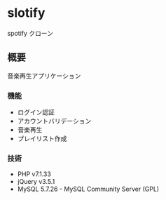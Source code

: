 # slotify
spotify クローン
## 概要
音楽再生アプリケーション
### 機能
- ログイン認証
- アカウントバリデーション
- 音楽再生
- プレイリスト作成
### 技術
- PHP v7.1.33
- jQuery v3.5.1
- MySQL 5.7.26 - MySQL Community Server (GPL)